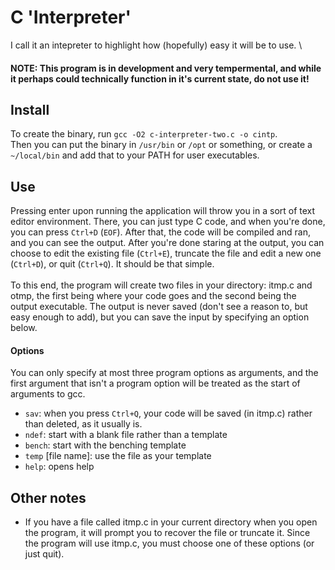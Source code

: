 # C 'Interpreter'
I call it an intepreter to highlight how (hopefully) easy it will be to use. \
#### NOTE: This program is in development and very tempermental, and while it perhaps could technically function in it's current state, do not use it!

## Install
To create the binary, run `gcc -O2 c-interpreter-two.c -o cintp`. \
Then you can put the binary in `/usr/bin` or `/opt` or something, or create a `~/local/bin` and add that to your PATH for user executables.

## Use
Pressing enter upon running the application will throw you in a sort of text editor environment. There, you can just type C code, and when you're done, you can press `Ctrl+D` (`EOF`). After that, the code will be compiled and ran, and you can see the output. After you're done staring at the output, you can choose to edit the existing file (`Ctrl+E`), truncate the file and edit a new one (`Ctrl+D`), or quit (`Ctrl+Q`). It should be that simple.\
\
To this end, the program will create two files in your directory: itmp.c and otmp, the first being where your code goes and the second being the output executable. The output is never saved (don't see a reason to, but easy enough to add), but you can save the input by specifying an option below.

#### Options 
You can only specify at most three program options as arguments, and the first argument that isn't a program option will be treated as the start of arguments to gcc.
- `sav`: when you press `Ctrl+Q`, your code will be saved (in itmp.c) rather than deleted, as it usually is.
- `ndef`: start with a blank file rather than a template
- `bench`: start with the benching template
- `temp` \[file name\]: use the file as your template
- `help`: opens help

## Other notes
- If you have a file called itmp.c in your current directory when you open the program, it will prompt you to recover the file or truncate it. Since the program will use itmp.c, you must choose one of these options (or just quit).
